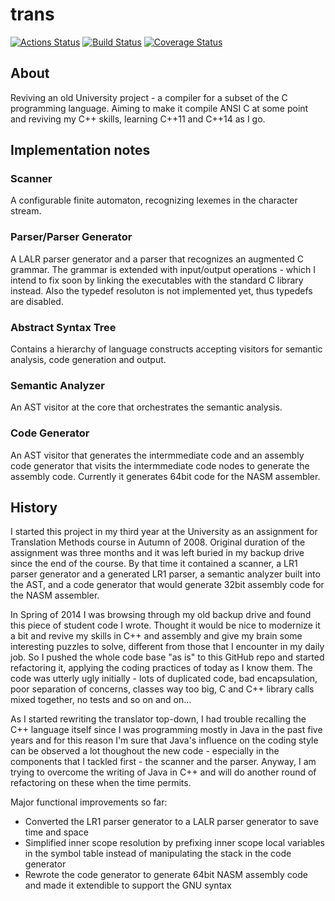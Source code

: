 trans
=====

[![Actions Status](https://github.com/rieske/trans/workflows/build/badge.svg)](https://github.com/rieske/trans/actions)
[![Build Status](https://travis-ci.org/rieske/trans.png?branch=master)](https://travis-ci.org/rieske/trans)
[![Coverage Status](https://coveralls.io/repos/rieske/trans/badge.svg?branch=master)](https://coveralls.io/r/rieske/trans?branch=master)

## About

Reviving an old University project - a compiler for a subset of the C programming language.
Aiming to make it compile ANSI C at some point and reviving my C++ skills, learning C++11 and C++14 as I go.

## Implementation notes

### Scanner
A configurable finite automaton, recognizing lexemes in the character stream.

### Parser/Parser Generator
A LALR parser generator and a parser that recognizes an augmented C grammar.
The grammar is extended with input/output operations - which I intend to fix soon by linking the executables with the
standard C library instead. Also the typedef resoluton is not implemented yet, thus typedefs are disabled.

### Abstract Syntax Tree
Contains a hierarchy of language constructs accepting visitors for semantic analysis, code generation and output.

### Semantic Analyzer
An AST visitor at the core that orchestrates the semantic analysis.

### Code Generator
An AST visitor that generates the intermmediate code and an assembly code generator that visits the intermmediate code nodes
to generate the assembly code. Currently it generates 64bit code for the NASM assembler.

## History
I started this project in my third year at the University as an assignment for Translation Methods course in Autumn of 2008.
Original duration of the assignment was three months and it was left buried in my backup drive since the end of the course.
By that time it contained a scanner, a LR1 parser generator and a generated LR1 parser, a semantic analyzer built into the AST,
and a code generator that would generate 32bit assembly code for the NASM assembler.


In Spring of 2014 I was browsing through my old backup drive and found this piece of student code I wrote.
Thought it would be nice to modernize it a bit and revive my skills in C++ and assembly and give my brain some interesting
puzzles to solve, different from those that I encounter in my daily job. So I pushed the whole code base "as is"
to this GitHub repo and started refactoring it, applying the coding practices of today as I know them.
The code was utterly ugly initially - lots of duplicated code, bad encapsulation, poor separation of concerns,
classes way too big, C and C++ library calls mixed together, no tests and so on and on...


As I started rewriting the translator top-down, I had trouble recalling the C++ language itself since I was programming
mostly in Java in the past five years and for this reason I'm sure that Java's influence on the coding style can be
observed a lot thoughout the new code - especially in the components that I tackled first - the scanner and the parser.
Anyway, I am trying to overcome the writing of Java in C++ and will do another round of refactoring on these when the time
permits.


Major functional improvements so far:
- Converted the LR1 parser generator to a LALR parser generator to save time and space
- Simplified inner scope resolution by prefixing inner scope local variables in the symbol table instead of manipulating the stack in the code generator
- Rewrote the code generator to generate 64bit NASM assembly code and made it extendible to support the GNU syntax

